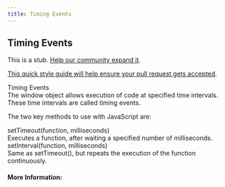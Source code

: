 ```yaml
---
title: Timing Events
---
```

## Timing Events

This is a stub. <a href='https://github.com/freecodecamp/guides/tree/master/src/pages/javascript/timing-events/index.md' target='_blank' rel='nofollow'>Help our community expand it</a>.

<a href='https://github.com/freecodecamp/guides/blob/master/README.md' target='_blank' rel='nofollow'>This quick style guide will help ensure your pull request gets accepted</a>.

<!-- The article goes here, in GitHub-flavored Markdown. Feel free to add YouTube videos, images, and CodePen/JSBin embeds  -->
Timing Events<br>
The window object allows execution of code at specified time intervals.<br>
These time intervals are called timing events.<br>

The two key methods to use with JavaScript are:<br>

setTimeout(function, milliseconds)<br>
Executes a function, after waiting a specified number of milliseconds.<br>
setInterval(function, milliseconds)<br>
Same as setTimeout(), but repeats the execution of the function continuously.<br>

#### More Information:
<!-- Please add any articles you think might be helpful to read before writing the article -->


